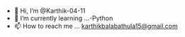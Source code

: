 - 👋 Hi, I’m @Karthik-04-11
- 🌱 I’m currently learning ...-Python
- 📫 How to reach me ... karthikbalabathula15@gmail.com

<!---
Karthik-04-11/Karthik-04-11 is a ✨ special ✨ repository because its `README.md` (this file) appears on your GitHub profile.
You can click the Preview link to take a look at your changes.
--->

